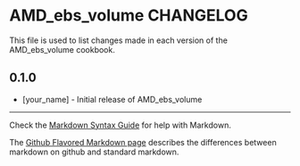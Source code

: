 AMD_ebs_volume CHANGELOG
========================

This file is used to list changes made in each version of the AMD_ebs_volume cookbook.

0.1.0
-----
- [your_name] - Initial release of AMD_ebs_volume

- - -
Check the [Markdown Syntax Guide](http://daringfireball.net/projects/markdown/syntax) for help with Markdown.

The [Github Flavored Markdown page](http://github.github.com/github-flavored-markdown/) describes the differences between markdown on github and standard markdown.
